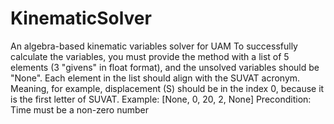 # KinematicSolver
An algebra-based kinematic variables solver for UAM
To successfully calculate the variables, you must provide the method with a list of 5 elements (3 "givens" in float format), and the unsolved variables should be "None". Each element in the list should align with the SUVAT acronym. Meaning, for example, displacement (S) should be in the index 0, because it is the first letter of SUVAT.
Example: [None, 0, 20, 2, None]
Precondition: Time must be a non-zero number